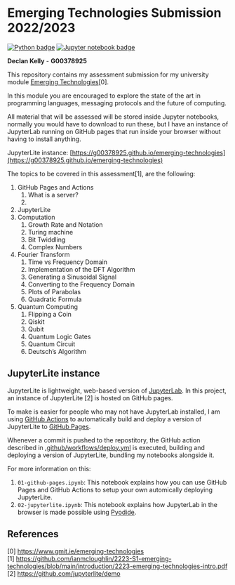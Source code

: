 <!-- This is my GitHub README -->
<!-- It describes what this repostitory is for -->
# Emerging Technologies Submission 2022/2023

[![Python badge](https://img.shields.io/badge/language-python3-blue)](https://www.python.org/)
[![Jupyter notebook badge](https://img.shields.io/badge/Jupyter%20Notebook-orange)](https://github.com/G00378925/emerging-technologies/search?l=jupyter-notebook)<br>

**Declan Kelly** - **G00378925**<br>

This repository contains my assessment submission for my university module [Emerging Technologies](https://www.gmit.ie/emerging-technologies)[0].

In this module you are encouraged to explore the state of the art in programming languages, messaging protocols and the future of computing.

All material that will be assessed will be stored inside Jupyter notebooks, normally you would have to download to run these,
but I have an instance of JupyterLab running on GitHub pages that run inside your browser without having to install anything.

JupyterLite instance: [https://g00378925.github.io/emerging-technologies](https://g00378925.github.io/emerging-technologies)

The topics to be covered in this assessment[1], are the following:

1. GitHub Pages and Actions
    1. What is a server?
    2. 
3. JupyterLite
4. Computation
    1. Growth Rate and Notation
    2. Turing machine
    3. Bit Twiddling
    4. Complex Numbers
5. Fourier Transform
    1. Time vs Frequency Domain
    2. Implementation of the DFT Algorithm
    3. Generating a Sinusoidal Signal
    4. Converting to the Frequency Domain
    5. Plots of Parabolas
    6. Quadratic Formula
6. Quantum Computing
    1. Flipping a Coin
    2. Qiskit
    3. Qubit
    4. Quantum Logic Gates
    5. Quantum Circuit
    6. Deutsch’s Algorithm

## JupyterLite instance

JupyterLite is lightweight, web-based version of [JupyterLab](https://jupyter.org/).
In this project, an instance of JupyterLite [2] is hosted on GitHub pages.

To make is easier for people who may not have JupyterLab installed,
I am using [GitHub Actions](https://docs.github.com/en/actions)
to automatically build and deploy a version of JupyterLite to [GitHub Pages](https://pages.github.com/).

Whenever a commit is pushed to the repostitory, the GitHub action described in
[.github/workflows/deploy.yml](.github/workflows/deploy.yml) is executed,
building and deploying a version of JupyterLite, bundling my notebooks alongside it.

For more information on this:

1. `01-github-pages.ipynb`: This notebook explains how you can use
GitHub Pages and GitHub Actions to setup your own automically deploying JupyterLite.
2. `02-jupyterlite.ipynb`: This notebook explains how JupyterLab
in the browser is made possible using [Pyodide](https://pyodide.org/en/stable/).

## References

[0] https://www.gmit.ie/emerging-technologies<br>
[1] https://github.com/ianmcloughlin/2223-S1-emerging-technologies/blob/main/introduction/2223-emerging-technologies-intro.pdf<br>
[2] https://github.com/jupyterlite/demo